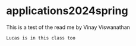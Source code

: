 # applications2024spring

This is a test of the read me by Vinay Viswanathan

`Lucas is in this class too`
